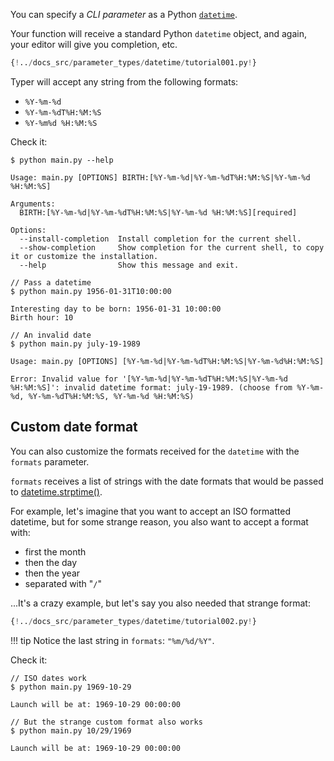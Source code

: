 You can specify a *CLI parameter* as a Python <a href="https://docs.python.org/3/library/datetime.html" class="external-link" target="_blank">`datetime`</a>.

Your function will receive a standard Python `datetime` object, and again, your editor will give you completion, etc.

```Python hl_lines="1  6 7 8"
{!../docs_src/parameter_types/datetime/tutorial001.py!}
```

Typer will accept any string from the following formats:
* `%Y-%m-%d`
* `%Y-%m-%dT%H:%M:%S`
* `%Y-%m%d %H:%M:%S`

Check it:

<div class="termy">

```console
$ python main.py --help

Usage: main.py [OPTIONS] BIRTH:[%Y-%m-%d|%Y-%m-%dT%H:%M:%S|%Y-%m-%d %H:%M:%S]

Arguments:
  BIRTH:[%Y-%m-%d|%Y-%m-%dT%H:%M:%S|%Y-%m-%d %H:%M:%S][required]

Options:
  --install-completion  Install completion for the current shell.
  --show-completion     Show completion for the current shell, to copy it or customize the installation.
  --help                Show this message and exit.

// Pass a datetime
$ python main.py 1956-01-31T10:00:00

Interesting day to be born: 1956-01-31 10:00:00
Birth hour: 10

// An invalid date
$ python main.py july-19-1989

Usage: main.py [OPTIONS] [%Y-%m-%d|%Y-%m-%dT%H:%M:%S|%Y-%m-%d%H:%M:%S]

Error: Invalid value for '[%Y-%m-%d|%Y-%m-%dT%H:%M:%S|%Y-%m-%d %H:%M:%S]': invalid datetime format: july-19-1989. (choose from %Y-%m-%d, %Y-%m-%dT%H:%M:%S, %Y-%m-%d %H:%M:%S)
```

</div>

## Custom date format

You can also customize the formats received for the `datetime` with the `formats` parameter.

`formats` receives a list of strings with the date formats that would be passed to <a href="https://docs.python.org/3/library/datetime.html#datetime.date.strftime" class="external-link" target="_blank">datetime.strptime()</a>.

For example, let's imagine that you want to accept an ISO formatted datetime, but for some strange reason, you also want to accept a format with:

* first the month
* then the day
* then the year
* separated with "`/`"

...It's a crazy example, but let's say you also needed that strange format:

```Python hl_lines="8"
{!../docs_src/parameter_types/datetime/tutorial002.py!}
```

!!! tip
    Notice the last string in `formats`: `"%m/%d/%Y"`.

Check it:

<div class="termy">

```console
// ISO dates work
$ python main.py 1969-10-29

Launch will be at: 1969-10-29 00:00:00

// But the strange custom format also works
$ python main.py 10/29/1969

Launch will be at: 1969-10-29 00:00:00
```

</div>
